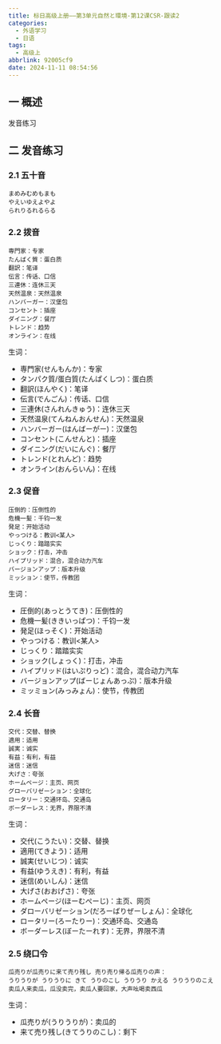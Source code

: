 ```yaml
---
title: 标日高级上册——第3单元自然と環境-第12课CSR-跟读2
categories:
  - 外语学习
  - 日语
tags:
  - 高级上
abbrlink: 92005cf9
date: 2024-11-11 08:54:56
---
```

## 一 概述

发音练习

<!--more-->

## 二 发音练习

### 2.1 五十音

```
まめみむめもまも
やえいゆえよやよ
られりるれるらる
```

### 2.2 拨音

```
専門家：专家
たんばく質：蛋白质
翻訳：笔译
伝言：传话、口信
三連休：连休三天
天然温泉：天然温泉
ハンバーガー：汉堡包
コンセント：插座
ダイニング：餐厅
トレンド：趋势
オンライン：在线
```

生词：

* 専門家(せんもんか)：专家
* タンパク質/蛋白質(たんぱくしつ)：蛋白质
* 翻訳(ほんやく)：笔译
* 伝言(でんごん)：传话、口信
* 三連休(さんれんきゅう)：连休三天
* 天然温泉(てんねんおんせん)：天然温泉
* ハンバーガー(はんばーがー)：汉堡包
* コンセント(こんせんと)：插座
* ダイニング(だいにんぐ)：餐厅
* トレンド(とれんど)：趋势
* オンライン(おんらいん)：在线

### 2.3 促音

```
压倒的：压倒性的
危機一髪：千钧一发
発足：开始活动
やっつける：教训<某人>
じっくり：踏踏实实
ショック：打击，冲击
ハイプリッド：混合，混合动力汽车
バージョンアップ：版本升级
ミッション：使节，传教团
```

生词：

* 圧倒的(あっとうてき)：压倒性的
* 危機一髪(ききいっぱつ)：千钧一发
* 発足(ほっそく)：开始活动
* やっつける：教训<某人>
* じっくり：踏踏实实
* ショック(しょっく)：打击，冲击
* ハイプリッド(はいぷりっど)：混合，混合动力汽车
* バージョンアップ(ばーじょんあっぷ)：版本升级
* ミッミョン(みっみょん)：使节，传教团

### 2.4 长音

```
交代：交替、替换
適用：适用
誠実：诚实
有益：有利，有益
迷信：迷信
大げさ：夸张
ホームページ：主页、网页
グローバリゼーション：全球化
ロータリー：交通环岛、交通岛
ボーダーレス：无界，界限不清
```

生词：

* 交代(こうたい)：交替、替换
* 適用(てきよう)：适用
* 誠実(せいじつ)：诚实
* 有益(ゆうえき)：有利，有益
* 迷信(めいしん)：迷信
* 大げさ(おおげさ)：夸张
* ホームページ(ほーむぺーじ)：主页、网页
* ダローバリゼーション(だろーばりぜーしょん)：全球化
* ロータリー(ろーたりー)：交通环岛、交通岛
* ボーダーレス(ぼーたーれす)：无界，界限不清

### 2.5 绕口令

```
瓜売りが瓜売りに来て売り残し 売り売り帰る瓜売りの声：
うりうりが うりうりに きて うりのこし うりうり かえる うりうりのこえ
卖瓜人来卖瓜，瓜没卖完，卖瓜人要回家，大声吆喝卖西瓜
```

生词：

* 瓜売りが(うりうりが)：卖瓜的
* 来て売り残し(きてうりのこし)：剩下